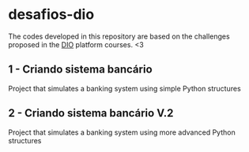 # desafios-dio
The codes developed in this repository are based on the challenges proposed in the [DIO](https://www.dio.me/) platform courses.
<3

## 1 - Criando sistema bancário 
Project that simulates a banking system using simple Python structures

## 2 - Criando sistema bancário  V.2 
Project that simulates a banking system using more advanced Python structures
